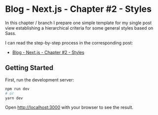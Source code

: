 # Blog - Next.js - Chapter #2 - Styles

In this chapter / branch I prepare one simple template for my single post view establishing a hierarchical criteria for some general styles based on Sass.

I can read the step-by-step process in the corresponding post:

- [Blog - Next.js - Chapter #2 - Styles](https://blog-qbreis.vercel.app/posts/blog-next-js-2-styles)

## Getting Started

First, run the development server:

```bash
npm run dev
# or
yarn dev
```

Open [http://localhost:3000](http://localhost:3000) with your browser to see the result.
